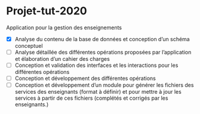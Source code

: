 # Projet-tut-2020
Application pour la gestion des enseignements

- [x] Analyse du contenu de la base de données et conception d’un schéma conceptuel
- [ ] Analyse détaillée des différentes opérations proposées par l’application et élaboration d’un cahier des charges
- [ ] Conception et validation des interfaces et les interactions pour les différentes opérations
- [ ] Conception et développement des différentes opérations
- [ ] Conception et développement d’un module pour générer les fichiers des services des enseignants (format à définir) et pour mettre à jour les services à partir de ces fichiers (complétés et corrigés par les enseignants.)
